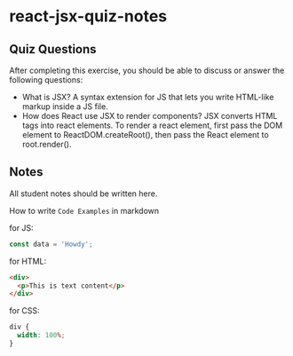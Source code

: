 # react-jsx-quiz-notes

## Quiz Questions

After completing this exercise, you should be able to discuss or answer the following questions:

- What is JSX?
  A syntax extension for JS that lets you write HTML-like markup inside a JS file.
- How does React use JSX to render components?
  JSX converts HTML tags into react elements. To render a react element, first pass the DOM element to ReactDOM.createRoot(), then pass the React element to root.render().

## Notes

All student notes should be written here.

How to write `Code Examples` in markdown

for JS:

```javascript
const data = 'Howdy';
```

for HTML:

```html
<div>
  <p>This is text content</p>
</div>
```

for CSS:

```css
div {
  width: 100%;
}
```

